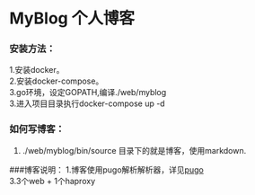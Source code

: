 MyBlog 个人博客
=====
### 安装方法：
1.安装docker。<br>
2.安装docker-compose。<br>
3.go环境，设定GOPATH,编译./web/myblog<br>
3.进入项目目录执行docker-compose up -d<br>

### 如何写博客：
1. ./web/myblog/bin/source 目录下的就是博客，使用markdown. <br>

###博客说明：
1.博客使用pugo解析解析器，详见[pugo](https://github.com/go-xiaohei/pugo)<br>
3.3个web + 1个haproxy<br>


